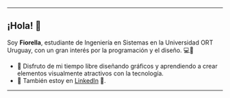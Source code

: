 <!--
**fiorellaroh/fiorellaroh** is a ✨ _special_ ✨ repository because its `README.md` (this file) appears on your GitHub profile.

Here are some ideas to get you started:

- 🔭 I’m currently working on ...
- 🌱 I’m currently learning ...
- 👯 I’m looking to collaborate on ...
- 🤔 I’m looking for help with ...
- 💬 Ask me about ...
- 📫 How to reach me: ...
- 😄 Pronouns: ...
- ⚡ Fun fact: ...

<div>
  <img src="https://i.pinimg.com/originals/23/57/72/23577233c6ea9cf65facb92c29d28ed1.gif" alt="Divider" height="30">
</div>
-->


----------


## ¡Hola! 🤗

Soy **Fiorella**, estudiante de Ingeniería en Sistemas en la Universidad ORT Uruguay, con un gran interés por la programación y el diseño. 💻🎨

<!--- 🧠 Actualmente trabajando en [calculadora de horarios](url).
 - 🌱 Estoy dando mis primeros pasos en GitHub, en busca de oportunidades para aplicar mis conocimientos y aprender de otros desarrolladores. -->
- 🎨 Disfruto de mi tiempo libre diseñando gráficos y aprendiendo a crear elementos visualmente atractivos con la tecnología.
- 💬 También estoy en [LinkedIn](https://www.linkedin.com/in/fiorella-rohner/) 🤗.

----------


<!--
#### Lenguajes y tecnologías:

<div>
  <img src="https://github.com/devicons/devicon/blob/master/icons/java/java-original-wordmark.svg" title="Java" alt="Java" width="30" height="30"/>&nbsp;
  <img src="https://github.com/devicons/devicon/blob/master/icons/cplusplus/cplusplus-original.svg" title="C++" alt="C++" width="30" height="30"/>&nbsp;
  <img src="https://github.com/devicons/devicon/blob/master/icons/css3/css3-plain-wordmark.svg"  title="CSS3" alt="CSS" width="30" height="30"/>&nbsp;
  <img src="https://github.com/devicons/devicon/blob/master/icons/html5/html5-original.svg" title="HTML5" alt="HTML" width="30" height="30"/>&nbsp;
  <img src="https://github.com/devicons/devicon/blob/master/icons/javascript/javascript-original.svg" title="JavaScript" alt="JavaScript" width="30" height="30"/>&nbsp;
  <img src="https://github.com/devicons/devicon/blob/master/icons/mysql/mysql-original-wordmark.svg" title="MySQL"  alt="MySQL" width="40" height="40"/>&nbsp; 
  <img src="https://github.com/devicons/devicon/blob/master/icons/nodejs/nodejs-original-wordmark.svg" title="NodeJS" alt="NodeJS" width="40" height="40"/>&nbsp;
  <img src="https://github.com/devicons/devicon/blob/master/icons/git/git-original-wordmark.svg" title="Git" alt="Git" width="30" height="30"/>
  <img src="https://github.com/devicons/devicon/blob/master/icons/visualstudio/visualstudio-plain.svg" title="Visual Studio" alt="Visual Studio" width="30" height="30"/>
  <img src="https://github.com/devicons/devicon/blob/master/icons/vscode/vscode-original.svg" title="VS Code" **alt="Vs Code" width="30" height="30"/>
  <img src="https://github.com/devicons/devicon/blob/master/icons/arduino/arduino-original-wordmark.svg" title="Arduino" alt="Arduino" width="30" height="30"/>&nbsp;
</div>



[![spotify-github-profile](https://spotify-github-profile.vercel.app/api/view?uid=fiorelin7&cover_image=true&theme=novatorem&show_offline=false&background_color=121212&interchange=true&bar_color=53b14f&bar_color_cover=true)](https://github.com/kittinan/spotify-github-profile) -->
